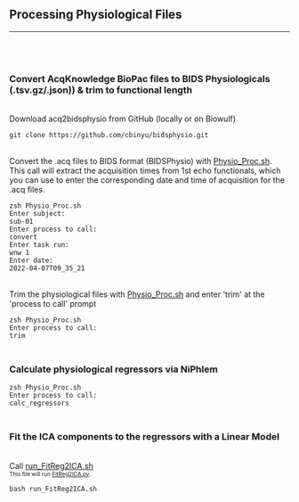 ## Processing Physiological Files
---
<br>

### <br> Convert AcqKnowledge BioPac files to BIDS Physiologicals (.tsv.gz/.json)) & trim to functional length

<br>Download acq2bidsphysio from GitHub (locally or on Biowulf)
```
git clone https://github.com/cbinyu/bidsphysio.git
```

<br>Convert the .acq files to BIDS format (BIDSPhysio) with [Physio_Proc.sh](Physio_Proc.sh).
This call will extract the acquisition times from 1st echo functionals, which you can use to enter the corresponding date and time of acquisition for the .acq files.
```
zsh Physio_Proc.sh
Enter subject:
sub-01
Enter process to call:
convert
Enter task run:
wnw 1
Enter date:
2022-04-07T09_35_21
```

<br>Trim the physiological files with [Physio_Proc.sh](Physio_Proc.sh) and enter 'trim' at the 'process to call' prompt
```
zsh Physio_Proc.sh
Enter process to call:
trim
```

### <br>Calculate physiological regressors via NiPhlem
```
zsh Physio_Proc.sh
Enter process to call:
calc_regressors   
```

### <br>Fit the ICA components to the regressors with a Linear Model
<br>Call [run_FitReg2ICA.sh](run_FitReg2ICA.sh)
<br><font size="1">This file will run [FitReg2ICA.py](FitReg2ICA.py).</font>
```
bash run_FitReg2ICA.sh
```
